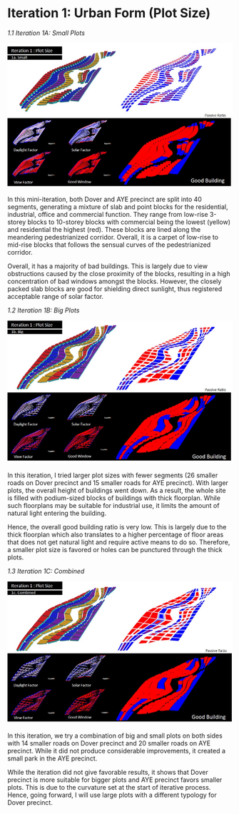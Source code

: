 
# Iteration 1: Urban Form (Plot Size)

_1.1 Iteration 1A: Small Plots_

![Fig. 1: Iteration 1A](imgs/1_1.jpg)

In this mini-iteration, both Dover and AYE precinct are split into 40 segments, generating a mixture of slab and point blocks for the residential, industrial, office and commercial function. They range from low-rise 3-storey blocks to 10-storey blocks with commercial being the lowest (yellow) and residential the highest (red). These blocks are lined along the meandering pedestrianized corridor. Overall, it is a carpet of low-rise to mid-rise blocks that follows the sensual curves of the pedestrianized corridor.

Overall, it has a majority of bad buildings. This is largely due to view obstructions caused by the close proximity of the blocks, resulting in a high concentration of bad windows amongst the blocks. However, the closely packed slab blocks are good for shielding direct sunlight, thus registered acceptable range of solar factor. 



_1.2 Iteration 1B: Big Plots_

![Fig. 1: Iteration 1B](imgs/1_2.jpg)

In this iteration, I tried larger plot sizes with fewer segments (26 smaller roads on Dover precinct and 15 smaller roads for AYE precinct). With larger plots, the overall height of buildings went down. As a result, the whole site is filled with podium-sized blocks of buildings with thick floorplan. While such floorplans may be suitable for industrial use, it limits the amount of natural light entering the building. 

Hence, the overall good building ratio is very low. This is largely due to the thick floorplan which also translates to a higher percentage of floor areas that does not get natural light and require active means to do so. Therefore, a smaller plot size is favored or holes can be punctured through the thick plots. 



_1.3 Iteration 1C: Combined_

![Fig. 1: Iteration 1C](imgs/1_3.jpg)

In this iteration, we try a combination of big and small plots on both sides with 14 smaller roads on Dover precinct and 20 smaller roads on AYE precinct. While it did not produce considerable improvements, it created a small park in the AYE precinct. 

While the iteration did not give favorable results, it shows that Dover precinct is more suitable for bigger plots and AYE precinct favors smaller plots. This is due to the curvature set at the start of iterative process. Hence, going forward, I will use large plots with a different typology for Dover precinct.
